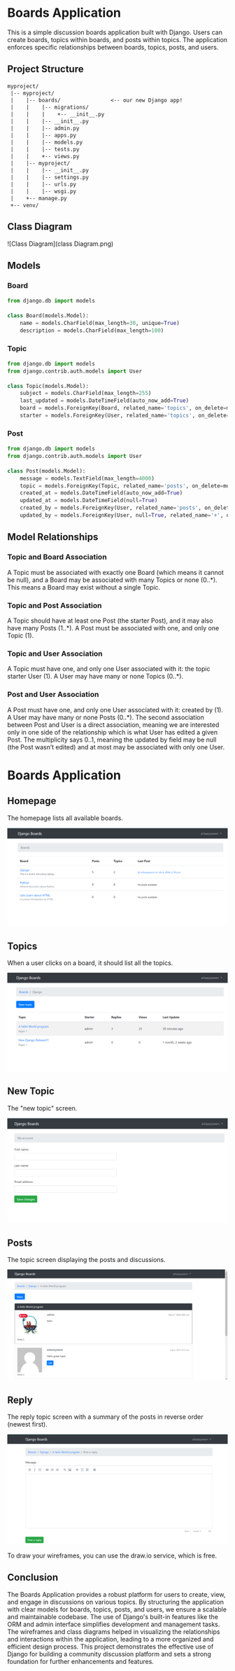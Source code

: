 # Boards Application

This is a simple discussion boards application built with Django. Users can create boards, topics within boards, and posts within topics. The application enforces specific relationships between boards, topics, posts, and users.

## Project Structure

```
myproject/
 |-- myproject/
 |    |-- boards/                <-- our new Django app!
 |    |    |-- migrations/
 |    |    |    +-- __init__.py
 |    |    |-- __init__.py
 |    |    |-- admin.py
 |    |    |-- apps.py
 |    |    |-- models.py
 |    |    |-- tests.py
 |    |    +-- views.py
 |    |-- myproject/
 |    |    |-- __init__.py
 |    |    |-- settings.py
 |    |    |-- urls.py
 |    |    |-- wsgi.py
 |    +-- manage.py
 +-- venv/
```

## Class Diagram

![Class Diagram](class Diagram.png)

## Models

### Board

```python
from django.db import models

class Board(models.Model):
    name = models.CharField(max_length=30, unique=True)
    description = models.CharField(max_length=100)
```

### Topic

```python
from django.db import models
from django.contrib.auth.models import User

class Topic(models.Model):
    subject = models.CharField(max_length=255)
    last_updated = models.DateTimeField(auto_now_add=True)
    board = models.ForeignKey(Board, related_name='topics', on_delete=models.CASCADE)
    starter = models.ForeignKey(User, related_name='topics', on_delete=models.CASCADE)
```

### Post

```python
from django.db import models
from django.contrib.auth.models import User

class Post(models.Model):
    message = models.TextField(max_length=4000)
    topic = models.ForeignKey(Topic, related_name='posts', on_delete=models.CASCADE)
    created_at = models.DateTimeField(auto_now_add=True)
    updated_at = models.DateTimeField(null=True)
    created_by = models.ForeignKey(User, related_name='posts', on_delete=models.CASCADE)
    updated_by = models.ForeignKey(User, null=True, related_name='+', on_delete=models.CASCADE)
```

## Model Relationships

### Topic and Board Association

A Topic must be associated with exactly one Board (which means it cannot be null), and a Board may be associated with many Topics or none (0..*). This means a Board may exist without a single Topic.

### Topic and Post Association

A Topic should have at least one Post (the starter Post), and it may also have many Posts (1..*). A Post must be associated with one, and only one Topic (1).

### Topic and User Association

A Topic must have one, and only one User associated with it: the topic starter User (1). A User may have many or none Topics (0..*).

### Post and User Association

A Post must have one, and only one User associated with it: created by (1). A User may have many or none Posts (0..*). The second association between Post and User is a direct association, meaning we are interested only in one side of the relationship which is what User has edited a given Post. The multiplicity says 0..1, meaning the updated by field may be null (the Post wasn’t edited) and at most may be associated with only one User.

# Boards Application

## Homepage

The homepage lists all available boards.

![Boards Project Wireframe Homepage](static/img/home.png)

## Topics

When a user clicks on a board, it should list all the topics.

![Boards Project Wireframe Topics](static/img/topics.png)

## New Topic

The "new topic" screen.

![New Topic Screen](static/img/my_account_edit.png)

## Posts

The topic screen displaying the posts and discussions.

![Topic Posts Listing Screen](static/img/posts.png)

## Reply

The reply topic screen with a summary of the posts in reverse order (newest first).

![Reply Topic Screen](static/img/reply.png)

To draw your wireframes, you can use the draw.io service, which is free.

## Conclusion

The Boards Application provides a robust platform for users to create, view, and engage in discussions on various topics. By structuring the application with clear models for boards, topics, posts, and users, we ensure a scalable and maintainable codebase. The use of Django's built-in features like the ORM and admin interface simplifies development and management tasks. The wireframes and class diagrams helped in visualizing the relationships and interactions within the application, leading to a more organized and efficient design process. This project demonstrates the effective use of Django for building a community discussion platform and sets a strong foundation for further enhancements and features.
